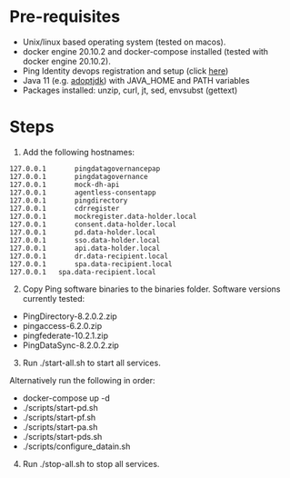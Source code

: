 # Pre-requisites #

- Unix/linux based operating system (tested on macos). 
- docker engine 20.10.2 and docker-compose installed (tested with docker engine 20.10.2).
- Ping Identity devops registration and setup (click [here](https://devops.pingidentity.com/get-started/devopsRegistration/))
- Java 11 (e.g. [adoptjdk](https://adoptopenjdk.net/)) with JAVA_HOME and PATH variables
- Packages installed: unzip, curl, jt, sed, envsubst (gettext)

# Steps #

1) Add the following hostnames: 
```
127.0.0.1       pingdatagovernancepap
127.0.0.1       pingdatagovernance
127.0.0.1       mock-dh-api
127.0.0.1       agentless-consentapp
127.0.0.1       pingdirectory
127.0.0.1       cdrregister
127.0.0.1       mockregister.data-holder.local
127.0.0.1       consent.data-holder.local
127.0.0.1       pd.data-holder.local
127.0.0.1       sso.data-holder.local
127.0.0.1       api.data-holder.local
127.0.0.1       dr.data-recipient.local
127.0.0.1       spa.data-recipient.local
127.0.0.1	spa.data-recipient.local
```

2) Copy Ping software binaries to the binaries folder. Software versions currently tested:
- PingDirectory-8.2.0.2.zip
- pingaccess-6.2.0.zip
- pingfederate-10.2.1.zip
- PingDataSync-8.2.0.2.zip

3) Run ./start-all.sh to start all services.

Alternatively run the following in order:
- docker-compose up -d
- ./scripts/start-pd.sh
- ./scripts/start-pf.sh
- ./scripts/start-pa.sh
- ./scripts/start-pds.sh
- ./scripts/configure_datain.sh

4) Run ./stop-all.sh to stop all services.
